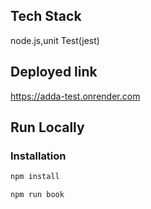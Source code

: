 
## Tech Stack
node.js,unit Test(jest)

## Deployed link
https://adda-test.onrender.com

## Run Locally

### Installation

```bash
npm install

npm run book
